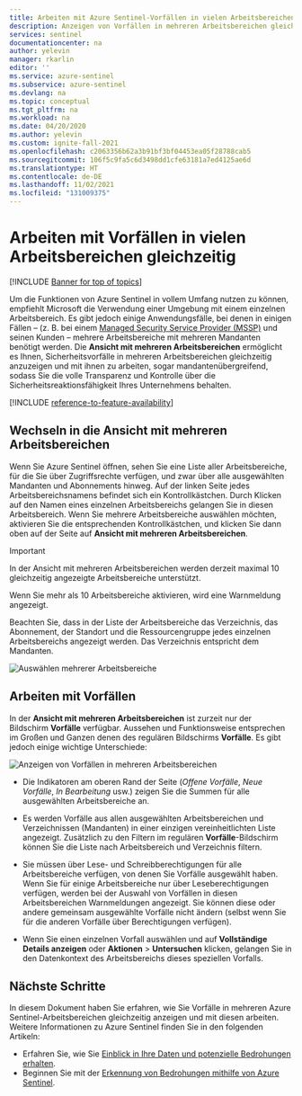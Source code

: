 ```yaml
---
title: Arbeiten mit Azure Sentinel-Vorfällen in vielen Arbeitsbereichen gleichzeitig | Microsoft-Dokumentation
description: Anzeigen von Vorfällen in mehreren Arbeitsbereichen gleichzeitig in Azure Sentinel.
services: sentinel
documentationcenter: na
author: yelevin
manager: rkarlin
editor: ''
ms.service: azure-sentinel
ms.subservice: azure-sentinel
ms.devlang: na
ms.topic: conceptual
ms.tgt_pltfrm: na
ms.workload: na
ms.date: 04/20/2020
ms.author: yelevin
ms.custom: ignite-fall-2021
ms.openlocfilehash: c2063356b62a3b91bf3bf04453ea05f28788cab5
ms.sourcegitcommit: 106f5c9fa5c6d3498dd1cfe63181a7ed4125ae6d
ms.translationtype: HT
ms.contentlocale: de-DE
ms.lasthandoff: 11/02/2021
ms.locfileid: "131009375"
---
```

# <a name="work-with-incidents-in-many-workspaces-at-once"></a>Arbeiten mit Vorfällen in vielen Arbeitsbereichen gleichzeitig 

 [!INCLUDE [Banner for top of topics](./includes/banner.md)]

Um die Funktionen von Azure Sentinel in vollem Umfang nutzen zu können, empfiehlt Microsoft die Verwendung einer Umgebung mit einem einzelnen Arbeitsbereich. Es gibt jedoch einige Anwendungsfälle, bei denen in einigen Fällen – (z. B. bei einem [Managed Security Service Provider (MSSP)](./multiple-tenants-service-providers.md) und seinen Kunden – mehrere Arbeitsbereiche mit mehreren Mandanten benötigt werden. Die **Ansicht mit mehreren Arbeitsbereichen** ermöglicht es Ihnen, Sicherheitsvorfälle in mehreren Arbeitsbereichen gleichzeitig anzuzeigen und mit ihnen zu arbeiten, sogar mandantenübergreifend, sodass Sie die volle Transparenz und Kontrolle über die Sicherheitsreaktionsfähigkeit Ihres Unternehmens behalten.

[!INCLUDE [reference-to-feature-availability](includes/reference-to-feature-availability.md)]

## <a name="entering-multiple-workspace-view"></a>Wechseln in die Ansicht mit mehreren Arbeitsbereichen

Wenn Sie Azure Sentinel öffnen, sehen Sie eine Liste aller Arbeitsbereiche, für die Sie über Zugriffsrechte verfügen, und zwar über alle ausgewählten Mandanten und Abonnements hinweg. Auf der linken Seite jedes Arbeitsbereichsnamens befindet sich ein Kontrollkästchen. Durch Klicken auf den Namen eines einzelnen Arbeitsbereichs gelangen Sie in diesen Arbeitsbereich. Wenn Sie mehrere Arbeitsbereiche auswählen möchten, aktivieren Sie die entsprechenden Kontrollkästchen, und klicken Sie dann oben auf der Seite auf **Ansicht mit mehreren Arbeitsbereichen**.

> [!IMPORTANT]
> In der Ansicht mit mehreren Arbeitsbereichen werden derzeit maximal 10 gleichzeitig angezeigte Arbeitsbereiche unterstützt. 
> 
> Wenn Sie mehr als 10 Arbeitsbereiche aktivieren, wird eine Warnmeldung angezeigt.

Beachten Sie, dass in der Liste der Arbeitsbereiche das Verzeichnis, das Abonnement, der Standort und die Ressourcengruppe jedes einzelnen Arbeitsbereichs angezeigt werden. Das Verzeichnis entspricht dem Mandanten.

   ![Auswählen mehrerer Arbeitsbereiche](./media/multiple-workspace-view/workspaces.png)

## <a name="working-with-incidents"></a>Arbeiten mit Vorfällen

In der **Ansicht mit mehreren Arbeitsbereichen** ist zurzeit nur der Bildschirm **Vorfälle** verfügbar. Aussehen und Funktionsweise entsprechen im Großen und Ganzen denen des regulären Bildschirms **Vorfälle**. Es gibt jedoch einige wichtige Unterschiede:

   ![Anzeigen von Vorfällen in mehreren Arbeitsbereichen](./media/multiple-workspace-view/incidents.png)

- Die Indikatoren am oberen Rand der Seite (*Offene Vorfälle*, *Neue Vorfälle*, *In Bearbeitung* usw.) zeigen Sie die Summen für alle ausgewählten Arbeitsbereiche an.

- Es werden Vorfälle aus allen ausgewählten Arbeitsbereichen und Verzeichnissen (Mandanten) in einer einzigen vereinheitlichten Liste angezeigt. Zusätzlich zu den Filtern im regulären **Vorfälle**-Bildschirm können Sie die Liste nach Arbeitsbereich und Verzeichnis filtern.

- Sie müssen über Lese- und Schreibberechtigungen für alle Arbeitsbereiche verfügen, von denen Sie Vorfälle ausgewählt haben. Wenn Sie für einige Arbeitsbereiche nur über Leseberechtigungen verfügen, werden bei der Auswahl von Vorfällen in diesen Arbeitsbereichen Warnmeldungen angezeigt. Sie können diese oder andere gemeinsam ausgewählte Vorfälle nicht ändern (selbst wenn Sie für die anderen Vorfälle über Berechtigungen verfügen).

- Wenn Sie einen einzelnen Vorfall auswählen und auf **Vollständige Details anzeigen** oder **Aktionen** > **Untersuchen** klicken, gelangen Sie in den Datenkontext des Arbeitsbereichs dieses speziellen Vorfalls.

## <a name="next-steps"></a>Nächste Schritte
In diesem Dokument haben Sie erfahren, wie Sie Vorfälle in mehreren Azure Sentinel-Arbeitsbereichen gleichzeitig anzeigen und mit diesen arbeiten. Weitere Informationen zu Azure Sentinel finden Sie in den folgenden Artikeln:
- Erfahren Sie, wie Sie [Einblick in Ihre Daten und potenzielle Bedrohungen erhalten](get-visibility.md).
- Beginnen Sie mit der [Erkennung von Bedrohungen mithilfe von Azure Sentinel](detect-threats-built-in.md).
